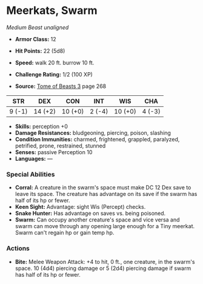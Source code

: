 # Meerkats, Swarm

*Medium* *Beast* *unaligned*

- **Armor Class:** 12
- **Hit Points:** 22 (5d8)
- **Speed:** walk 20 ft. burrow 10 ft.

- **Challenge Rating:** 1/2 (100 XP)
- **Source:** [Tome of Beasts 3](https://koboldpress.com/kpstore/product/tome-of-beasts-3-for-5th-edition/) page 268

| STR | DEX | CON | INT | WIS | CHA |
| --- | --- | --- | --- | --- | --- |
| 9 (-1) | 14 (+2) | 10 (+0) | 2 (-4) | 10 (+0) | 4 (-3) |

- **Skills:** perception +0
- **Damage Resistances:** bludgeoning, piercing, poison, slashing
- **Condition Immunities:** charmed, frightened, grappled, paralyzed, petrified, prone, restrained, stunned
- **Senses:** passive Perception 10
- **Languages:** —

### Special Abilities

- **Corral:** A creature in the swarm's space must make DC 12 Dex save to leave its space. The creature has advantage on its save if the swarm has half of its hp or fewer.
- **Keen Sight:** Advantage: sight Wis (Percept) checks.
- **Snake Hunter:** Has advantage on saves vs. being poisoned.
- **Swarm:** Can occupy another creature's space and vice versa and swarm can move through any opening large enough for a Tiny meerkat. Swarm can't regain hp or gain temp hp.

### Actions

- **Bite:** Melee Weapon Attack: +4 to hit, 0 ft., one creature, in the swarm's space. 10 (4d4) piercing damage or 5 (2d4) piercing damage if swarm has half of its hp or fewer.


